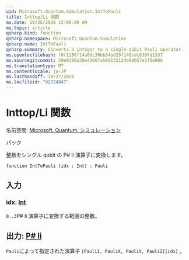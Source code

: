 ```yaml
---
uid: Microsoft.Quantum.Simulation.IntToPauli
title: Inttop/Li 関数
ms.date: 10/26/2020 12:00:00 AM
ms.topic: article
qsharp.kind: function
qsharp.namespace: Microsoft.Quantum.Simulation
qsharp.name: IntToPauli
qsharp.summary: Converts a integer to a single-qubit Pauli operator.
ms.openlocfilehash: f0f1186f14a0dc30bb34bd29f148cdc830fd1337
ms.sourcegitcommit: 29e0d88a30e4166fa580132124b0eb57e1f0e986
ms.translationtype: MT
ms.contentlocale: ja-JP
ms.lasthandoff: 10/27/2020
ms.locfileid: "92724847"
---
```

# <a name="inttopauli-function"></a>Inttop/Li 関数

名前空間: [Microsoft. Quantum. シミュレーション](xref:Microsoft.Quantum.Simulation)

パック [](https://nuget.org/packages/)


整数をシングル qubit の P# li 演算子に変換します。

```qsharp
function IntToPauli (idx : Int) : Pauli
```


## <a name="input"></a>入力

### <a name="idx--int"></a>idx: [Int](xref:microsoft.quantum.lang-ref.int)

`0..3`P# li 演算子に変換する範囲の整数。



## <a name="output--pauli"></a>出力: [P# li](xref:microsoft.quantum.lang-ref.pauli)

`Pauli`によって指定された演算子 `[PauliI, PauliX, PauliY, PauliZ][idx]` 。
